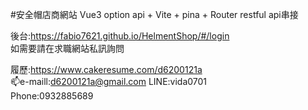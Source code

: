 #安全帽店商網站
Vue3 option api + Vite + pina + Router
restful api串接

後台:https://fabio7621.github.io/HelmentShop/#/login<br/>
如需要請在求職網站私訊詢問<br/>

履歷:https://www.cakeresume.com/d6200121a<br/>
📫e-maill:d6200121a@gmail.com
LINE:vida0701<br/>
Phone:0932885689
